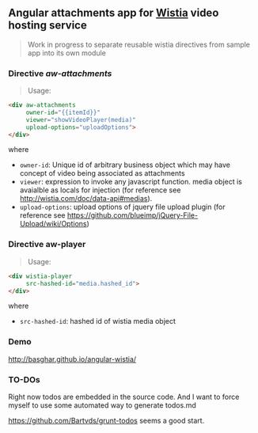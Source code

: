 ## Angular attachments app for [Wistia](http://wistia.com/hello) video hosting service

> Work in progress to separate reusable wistia directives from sample app into its own module

### **Directive _aw-attachments_**
> Usage:
```html
<div aw-attachments
     owner-id="{{itemId}}"
     viewer="showVideoPlayer(media)"
     upload-options="uploadOptions">
</div>
```
where
  * `owner-id`: Unique id of arbitrary business object which may have concept of video being associated as attachments
  * `viewer`: expression to invoke any javascript function. media object is avaialble as locals for injection (for reference see http://wistia.com/doc/data-api#medias).
  * `upload-options`: upload options of jquery file upload plugin (for reference see https://github.com/blueimp/jQuery-File-Upload/wiki/Options)

### Directive aw-player
> Usage:
```html
<div wistia-player
     src-hashed-id="media.hashed_id">
</div>
```
where
  * `src-hashed-id`: hashed id of wistia media object

### Demo
http://basghar.github.io/angular-wistia/

### TO-DOs
Right now todos are embedded in the source code. And I want to force myself to use some automated way to generate todos.md

https://github.com/Bartvds/grunt-todos seems a good start.
